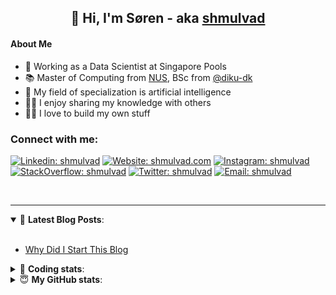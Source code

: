 <h2 align="center">
	👋 Hi, I'm Søren - aka <a href="https://shmulvad.com">shmulvad</a>
</h2>

#### About Me
- 🤖 Working as a Data Scientist at Singapore Pools
- 📚 Master of Computing from [NUS], BSc from [@diku-dk]
- 🧠 My field of specialization is artificial intelligence
- 👨‍🏫 I enjoy sharing my knowledge with others
- 👨‍💻 I love to build my own stuff

### Connect with me:

[![Linkedin: shmulvad](https://img.shields.io/badge/shmulvad-blue?style=flat&logo=Linkedin&logoColor=white)][linkedin]
[![Website: shmulvad.com](https://img.shields.io/badge/shmulvad.com-47CCCC?&style=flat&logo=Google-Chrome&logoColor=white)][website]
[![Instagram: shmulvad](https://img.shields.io/badge/-@shmulvad-purple?style=flat&logo=Instagram&logoColor=white)][instagram]
[![StackOverflow: shmulvad](https://img.shields.io/badge/shmulvad-FE7A16?style=flat&logo=stack-overflow&logoColor=white)][stackOverflow]
[![Twitter: shmulvad](https://img.shields.io/badge/@shmulvad-1ca0f1?style=flat&logo=twitter&logoColor=white)][twitter]
[![Email: shmulvad](https://img.shields.io/badge/shmulvad-D14836?style=flat&logo=gmail&logoColor=white)][mail]

<br />

---

<details open>
 <summary>📕 <b>Latest Blog Posts</b>: </summary>

<br>

<!-- BLOG-POST-LIST:START -->
- [Why Did I Start This Blog](https://shmulvad.com/blog/why-did-start-this-blog)
<!-- BLOG-POST-LIST:END -->

</details>

<!-- --- -->

<details>
 <summary>🤖 <b>Coding stats</b>: </summary>

<br>

NOTE: Doesn't track coding at work or work done in environments such as Jupyter Notebooks.

<!--START_SECTION:waka-->
![Code Time](http://img.shields.io/badge/Code%20Time-1%2C765%20hrs%2034%20mins-blue)

**I'm a Night 🦉** 

```text
🌞 Morning       44 commits       █░░░░░░░░░░░░░░░░░░░░░░░░   06.17 % 
🌆 Daytime      224 commits       ███████░░░░░░░░░░░░░░░░░░   31.42 % 
🌃 Evening      297 commits       ██████████░░░░░░░░░░░░░░░   41.65 % 
🌙 Night        148 commits       █████░░░░░░░░░░░░░░░░░░░░   20.76 % 

```


📊 **This Week I Spent My Time On** 

```text
💬 Programming Languages: 
Python                   10 hrs 22 mins      ████████████░░░░░░░░░░░░░   50.19 % 
HTML                     3 hrs 54 mins       ████░░░░░░░░░░░░░░░░░░░░░   18.94 % 
Other                    3 hrs 25 mins       ████░░░░░░░░░░░░░░░░░░░░░   16.61 % 
CSS                      1 hr 19 mins        █░░░░░░░░░░░░░░░░░░░░░░░░   06.41 % 
Bash                     49 mins             █░░░░░░░░░░░░░░░░░░░░░░░░   04.02 % 

🔥 Editors: 
VS Code                  17 hrs 22 mins      █████████████████████░░░░   84.03 % 
Zsh                      3 hrs 16 mins       ████░░░░░░░░░░░░░░░░░░░░░   15.82 % 
Sublime Text             1 min               ░░░░░░░░░░░░░░░░░░░░░░░░░   00.14 % 

🐱‍💻 Projects: 
overvaagning-admin       14 hrs 31 mins      █████████████████░░░░░░░░   70.26 % 
hit-locator              4 hrs 45 mins       █████░░░░░░░░░░░░░░░░░░░░   23.03 % 
epayments                1 hr 2 mins         █░░░░░░░░░░░░░░░░░░░░░░░░   05.08 % 
Terminal                 18 mins             ░░░░░░░░░░░░░░░░░░░░░░░░░   01.49 % 
Unknown Project          1 min               ░░░░░░░░░░░░░░░░░░░░░░░░░   00.14 % 

```


 Last Updated on 21/02/2023 18:42:47 UTC
<!--END_SECTION:waka-->

</details>

<!-- --- -->

<details>
 <summary>😇 <b>My GitHub stats</b>: </summary>

<br>

<img align="left" alt="shmulvad's Github Stats" src="https://github-readme-stats.vercel.app/api?username=shmulvad&show_icons=true&hide_border=true" />

</details>



[website]: https://shmulvad.com
[twitter]: https://twitter.com/shmulvad
[linkedin]: https://linkedin.com/in/shmulvad
[instagram]: https://instagram.com/shmulvad
[stackOverflow]: https://stackoverflow.com/users/9248793/shmulvad
[mail]: mailto:shmulvad@gmail.com
[@diku-dk]: https://github.com/diku-dk
[github]: https://github.com/shmulvad
[NUS]: https://www.nus.edu.sg
